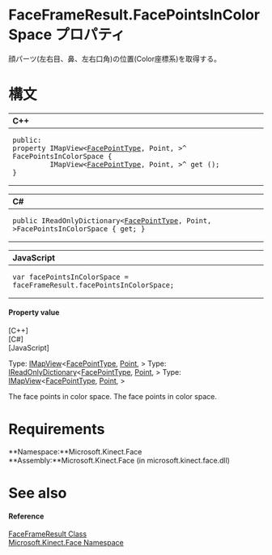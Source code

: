 FaceFrameResult.FacePointsInColorSpace プロパティ  
===============================================  

顔パーツ(左右目、鼻、左右口角)の位置(Color座標系)を取得する。
<span id="syntaxSection"></span>

構文
======  

<table>
<colgroup>
<col width="100%" />
</colgroup>
<thead>
<tr class="header">
<th align="left">C++</th>
</tr>
</thead>
<tbody>
<tr class="odd">
<td align="left"><pre><code>public:  
property IMapView&lt;<a href="../../FacePointType_Enumeration.md">FacePointType</a>, Point, &gt;^ FacePointsInColorSpace {  
         IMapView&lt;<a href="../../FacePointType_Enumeration.md">FacePointType</a>, Point, &gt;^ get ();  
}</code></pre></td>
</tr>
</tbody>
</table>

<table>
<colgroup>
<col width="100%" />
</colgroup>
<thead>
<tr class="header">
<th align="left">C#</th>
</tr>
</thead>
<tbody>
<tr class="odd">
<td align="left"><pre><code>public IReadOnlyDictionary&lt;<a href="../../FacePointType_Enumeration.md">FacePointType</a>, Point, &gt;FacePointsInColorSpace { get; }</code></pre></td>
</tr>
</tbody>
</table>

<table>
<colgroup>
<col width="100%" />
</colgroup>
<thead>
<tr class="header">
<th align="left">JavaScript</th>
</tr>
</thead>
<tbody>
<tr class="odd">
<td align="left"><pre><code>var facePointsInColorSpace = faceFrameResult.facePointsInColorSpace;</code></pre></td>
</tr>
</tbody>
</table>

<span id="ID4ER"></span>
#### Property value  

[C++]   
 [C\#]   
 [JavaScript]   

Type: [IMapView](http://msdn.microsoft.com/en-us/library/br226037.aspx)\<[FacePointType](../../FacePointType_Enumeration.md), [Point](http://msdn.microsoft.com/en-us/library/windows.foundation.point.aspx), \>
Type: [IReadOnlyDictionary](http://msdn.microsoft.com/en-us/library/hh136548.aspx)\<[FacePointType](../../FacePointType_Enumeration.md), [Point](http://msdn.microsoft.com/en-us/library/windows.foundation.point.aspx), \>
Type: [IMapView](http://msdn.microsoft.com/en-us/library/br226037.aspx)\<[FacePointType](../../FacePointType_Enumeration.md), [Point](http://msdn.microsoft.com/en-us/library/windows.foundation.point.aspx), \>

The face points in color space. The face points in color space.  

<span id="requirements"></span>

Requirements  
============  

**Namespace:**Microsoft.Kinect.Face  
**Assembly:**Microsoft.Kinect.Face (in microsoft.kinect.face.dll)  

<span id="ID4EPB"></span>

See also  
========  

<span id="ID4ERB"></span>
#### Reference  

[FaceFrameResult Class](../../FaceFrameResult_Class.md)  
 [Microsoft.Kinect.Face Namespace](../../../Kinect.Face.md)  



<!--Please do not edit the data in the comment block below.-->
<!--
TOCTitle : FacePointsInColorSpace Property
RLTitle : FaceFrameResult.FacePointsInColorSpace Property
KeywordK : FacePointsInColorSpace property
KeywordK : FaceFrameResult.FacePointsInColorSpace property
KeywordF : Microsoft.Kinect.Face.FaceFrameResult.FacePointsInColorSpace
KeywordF : FaceFrameResult.FacePointsInColorSpace
KeywordF : FacePointsInColorSpace
KeywordF : Microsoft.Kinect.Face.FaceFrameResult.FacePointsInColorSpace
KeywordA : P:Microsoft.Kinect.Face.FaceFrameResult.FacePointsInColorSpace
AssetID : P:Microsoft.Kinect.Face.FaceFrameResult.FacePointsInColorSpace
Locale : en-us
CommunityContent : 1
APIType : Managed
APILocation : microsoft.kinect.face.dll
APIName : Microsoft.Kinect.Face.FaceFrameResult.FacePointsInColorSpace
TargetOS : Windows
TopicType : kbSyntax
DevLang : VB
DevLang : CSharp
DevLang : JavaScript
DevLang : C++
DocSet : K4Wv2
ProjType : K4Wv2Proj
Technology : Kinect for Windows
Product : Kinect for Windows SDK v2
productversion : 20
-->
